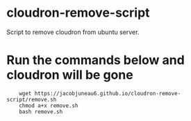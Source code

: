 # cloudron-remove-script
 Script to remove cloudron from ubuntu server.
 
# Run the commands below and cloudron will be gone
		wget https://jacobjuneau6.github.io/cloudron-remove-script/remove.sh
		chmod a+x remove.sh
		bash remove.sh
